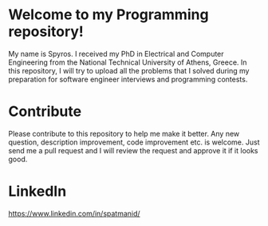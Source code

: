 # Welcome to my Programming repository!

My name is Spyros. I received my PhD in Electrical and Computer Engineering from the National Technical University of Athens, Greece. In this repository, I will try to upload all the problems that I solved during my preparation for software engineer interviews and programming contests.

# Contribute

Please contribute to this repository to help me make it better. Any new question, description improvement, code improvement etc. is welcome. Just send me a pull request and I will review the request and approve it if it looks good.

# LinkedIn

https://www.linkedin.com/in/spatmanid/
